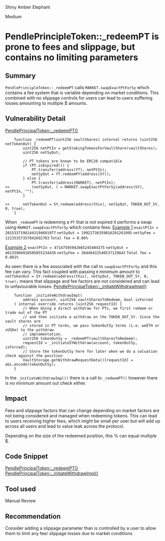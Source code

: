 Shiny Amber Elephant

Medium

# PendlePrincipleToken::_redeemPT is prone to fees and slippage, but contains no limiting parameters

## Summary

`PendlePrincipleToken::_redeemPT` calls `MARKET.swapExactPtForSy` which contains a fee system that is variable depending on market conditions. This combined with no slippage controls for users can lead to users suffering losses amounting to multiple $ amounts.

## Vulnerability Detail
[PendlePrincipalToken::_redeemPT()](https://github.com/sherlock-audit/2024-06-leveraged-vaults/blob/main/leveraged-vaults-private/contracts/vaults/staking/protocols/PendlePrincipalToken.sol#L124-L138)
```solidity
    function _redeemPT(uint256 vaultShares) internal returns (uint256 netTokenOut) {
        uint256 netPtIn = getStakingTokensForVaultShare(vaultShares);
        uint256 netSyOut;

        // PT tokens are known to be ERC20 compatible
        if (PT.isExpired()) {
            PT.transfer(address(YT), netPtIn);
            netSyOut = YT.redeemPY(address(SY));
        } else {
            PT.transfer(address(MARKET), netPtIn);
>>          (netSyOut, ) = MARKET.swapExactPtForSy(address(SY), netPtIn, "");
        }

>>      netTokenOut = SY.redeem(address(this), netSyOut, TOKEN_OUT_SY, 0, true);
    }
```
When `_redeemPT` is redeeming a `PT` that is not expired it performs a swap using `MARKET.swapExactPtForSy` which contains fees:
[Example 1](https://app.blocksec.com/explorer/tx/eth/0xc81c1ce83775f312bea3ac01ffdd553a55f65defacda847f0a2f604cd6158be4?line=34&debugLine=34)
`exactPtIn = 20153371981443194691977`
`netSyOut = 19922736359016291261095`
`netSyFee = 12135357357042692703`
`Total fee = 0.06%`


[Example 2](https://app.blocksec.com/explorer/tx/eth/0x019544855d29a008f443782f2b5e47fc23884c9b78ee99d0cfb4a681f02c3c31?line=76&debugLine=76)
`exactPtIn = 47147595942665245404375`
`netSyOut = 46135904910505055234436`
`netSyFee = 38448432540537129843`
`Total fee = 0.081%`

As seen there is a fee associated with the call to `swapExactPtForSy` and this fee can vary. This fact coupled with passing `0` minimum amount to `netTokenOut = SY.redeem(address(this), netSyOut, TOKEN_OUT_SY, 0, true);` means that slippage and fee factors are not considered and can lead to unfavourable losses. 
[PendlePrincipalToken::_initiateWithdrawImpl()](https://github.com/sherlock-audit/2024-06-leveraged-vaults/blob/main/leveraged-vaults-private/contracts/vaults/staking/protocols/PendlePrincipalToken.sol#L171-L182)
```solidity
    function _initiateWithdrawImpl(
        address account, uint256 vaultSharesToRedeem, bool isForced
    ) internal override returns (uint256 requestId) {
        // When doing a direct withdraw for PTs, we first redeem or trade out of the PT
        // and then initiate a withdraw on the TOKEN_OUT_SY. Since the vault shares are
        // stored in PT terms, we pass tokenOutSy terms (i.e. weETH or sUSDe) to the withdraw
        // implementation.
        uint256 tokenOutSy = _redeemPT(vaultSharesToRedeem);
        requestId = _initiateSYWithdraw(account, tokenOutSy, isForced);
        // Store the tokenOutSy here for later when we do a valuation check against the position
        VaultStorage.getWithdrawRequestData()[requestId] = abi.encode(tokenOutSy);
    }
```
In the `_initiateWithdrawImpl()` there is a call to `_redeemPT()` however there is no minimum amount out check either.

## Impact

Fees and slippage factors that can change depending on market factors are not being considered and managed when redeeming tokens. This can lead to users receiving higher fees, which might be small per user but will add up across all users and lead to value leak across the protocol.

Depending on the size of the redeemed position, this % can equal multiple $.

## Code Snippet

[PendlePrincipalToken::_redeemPT()](https://github.com/sherlock-audit/2024-06-leveraged-vaults/blob/main/leveraged-vaults-private/contracts/vaults/staking/protocols/PendlePrincipalToken.sol#L124-L138)
[PendlePrincipalToken::_initiateWithdrawImpl()](https://github.com/sherlock-audit/2024-06-leveraged-vaults/blob/main/leveraged-vaults-private/contracts/vaults/staking/protocols/PendlePrincipalToken.sol#L171-L182)

## Tool used

Manual Review

## Recommendation

Consider adding a slippage parameter than is controlled by a user to allow them to limit any fee/ slippage losses due to market conditions.